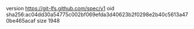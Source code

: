 version https://git-lfs.github.com/spec/v1
oid sha256:ac04dd30a54775c002bf069efda3d40623b2f0298e2b40c5613a470be465acaf
size 1948
